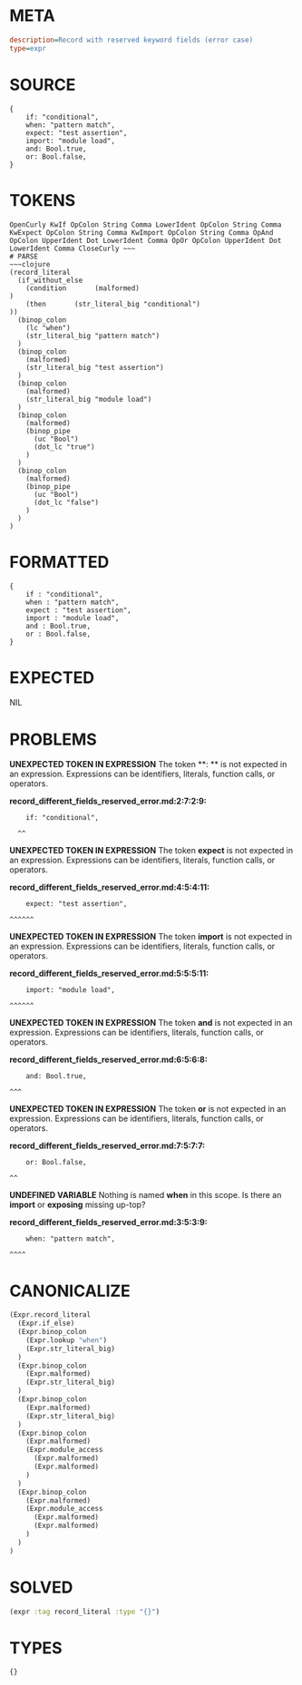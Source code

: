 # META
~~~ini
description=Record with reserved keyword fields (error case)
type=expr
~~~
# SOURCE
~~~roc
{
    if: "conditional",
    when: "pattern match",
    expect: "test assertion",
    import: "module load",
    and: Bool.true,
    or: Bool.false,
}
~~~
# TOKENS
~~~text
OpenCurly KwIf OpColon String Comma LowerIdent OpColon String Comma KwExpect OpColon String Comma KwImport OpColon String Comma OpAnd OpColon UpperIdent Dot LowerIdent Comma OpOr OpColon UpperIdent Dot LowerIdent Comma CloseCurly ~~~
# PARSE
~~~clojure
(record_literal
  (if_without_else
    (condition       (malformed)
)
    (then       (str_literal_big "conditional")
))
  (binop_colon
    (lc "when")
    (str_literal_big "pattern match")
  )
  (binop_colon
    (malformed)
    (str_literal_big "test assertion")
  )
  (binop_colon
    (malformed)
    (str_literal_big "module load")
  )
  (binop_colon
    (malformed)
    (binop_pipe
      (uc "Bool")
      (dot_lc "true")
    )
  )
  (binop_colon
    (malformed)
    (binop_pipe
      (uc "Bool")
      (dot_lc "false")
    )
  )
)
~~~
# FORMATTED
~~~roc
{
	if : "conditional",
	when : "pattern match",
	expect : "test assertion",
	import : "module load",
	and : Bool.true,
	or : Bool.false,
}
~~~
# EXPECTED
NIL
# PROBLEMS
**UNEXPECTED TOKEN IN EXPRESSION**
The token **: ** is not expected in an expression.
Expressions can be identifiers, literals, function calls, or operators.

**record_different_fields_reserved_error.md:2:7:2:9:**
```roc
    if: "conditional",
```
      ^^


**UNEXPECTED TOKEN IN EXPRESSION**
The token **expect** is not expected in an expression.
Expressions can be identifiers, literals, function calls, or operators.

**record_different_fields_reserved_error.md:4:5:4:11:**
```roc
    expect: "test assertion",
```
    ^^^^^^


**UNEXPECTED TOKEN IN EXPRESSION**
The token **import** is not expected in an expression.
Expressions can be identifiers, literals, function calls, or operators.

**record_different_fields_reserved_error.md:5:5:5:11:**
```roc
    import: "module load",
```
    ^^^^^^


**UNEXPECTED TOKEN IN EXPRESSION**
The token **and** is not expected in an expression.
Expressions can be identifiers, literals, function calls, or operators.

**record_different_fields_reserved_error.md:6:5:6:8:**
```roc
    and: Bool.true,
```
    ^^^


**UNEXPECTED TOKEN IN EXPRESSION**
The token **or** is not expected in an expression.
Expressions can be identifiers, literals, function calls, or operators.

**record_different_fields_reserved_error.md:7:5:7:7:**
```roc
    or: Bool.false,
```
    ^^


**UNDEFINED VARIABLE**
Nothing is named **when** in this scope.
Is there an **import** or **exposing** missing up-top?

**record_different_fields_reserved_error.md:3:5:3:9:**
```roc
    when: "pattern match",
```
    ^^^^


# CANONICALIZE
~~~clojure
(Expr.record_literal
  (Expr.if_else)
  (Expr.binop_colon
    (Expr.lookup "when")
    (Expr.str_literal_big)
  )
  (Expr.binop_colon
    (Expr.malformed)
    (Expr.str_literal_big)
  )
  (Expr.binop_colon
    (Expr.malformed)
    (Expr.str_literal_big)
  )
  (Expr.binop_colon
    (Expr.malformed)
    (Expr.module_access
      (Expr.malformed)
      (Expr.malformed)
    )
  )
  (Expr.binop_colon
    (Expr.malformed)
    (Expr.module_access
      (Expr.malformed)
      (Expr.malformed)
    )
  )
)
~~~
# SOLVED
~~~clojure
(expr :tag record_literal :type "{}")
~~~
# TYPES
~~~roc
{}
~~~
